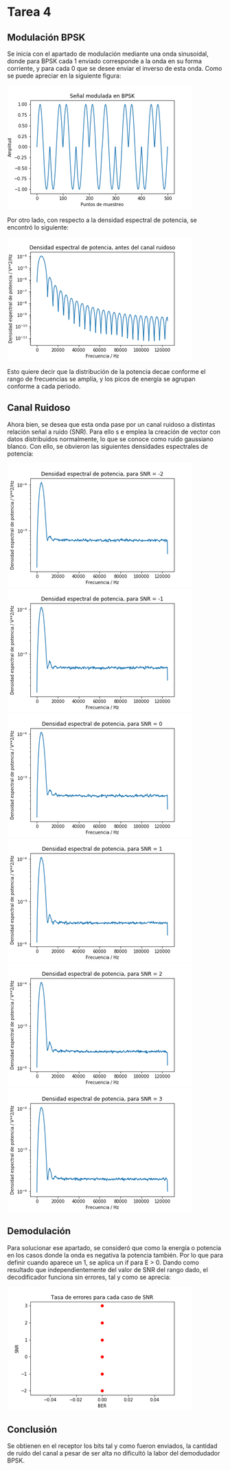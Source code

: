 # Tarea 4

## Modulación BPSK
Se inicia con el apartado de modulación mediante una onda sinusoidal, donde para BPSK cada 1 enviado corresponde a la onda en su forma corriente, y para cada 0 que se desee enviar el inverso de esta onda. Como se puede apreciar en la siguiente figura:

![Modulación](https://github.com/bardican/Tarea4/blob/master/Modulada_BPSK.png)

Por otro lado, con respecto a la densidad espectral de potencia, se encontró lo siguiente:

![DEP](https://github.com/bardican/Tarea4/blob/master/DEP.png)

Esto quiere decir que la distribución de la potencia decae conforme el rango de frecuencias se amplía, y los picos de energía se agrupan conforme a cada periodo.

## Canal Ruidoso

Ahora bien, se desea que esta onda pase por un canal ruidoso a distintas relación señal a ruido (SNR). Para ello s e emplea la creación de vector con datos distribuidos normalmente, lo que se conoce como ruido gaussiano blanco. Con ello, se obvieron las siguientes densidades espectrales de potencia:

![DEP1](https://github.com/bardican/Tarea4/blob/master/DEP1.png) ![DEP2](https://github.com/bardican/Tarea4/blob/master/DEP2.png) ![DEP3](https://github.com/bardican/Tarea4/blob/master/DEP3.png) ![DEP4](https://github.com/bardican/Tarea4/blob/master/DEP4.png) ![DEP5](https://github.com/bardican/Tarea4/blob/master/DEP5.png) ![DEP6](https://github.com/bardican/Tarea4/blob/master/DEP6.png)

## Demodulación

Para solucionar ese apartado, se consideró que como la energía o potencia en los casos donde la onda es negativa la potencia también. Por lo que para definir cuando aparece un 1, se aplica un if para E > 0. Dando como resultado que independientemente del valor de SNR del rango dado, el decodificador funciona sin errores, tal y como se aprecia:

![DEM](https://github.com/bardican/Tarea4/blob/master/BERvsSNR.png)

## Conclusión

Se obtienen en el receptor los bits tal y como fueron enviados, la cantidad de ruido del canal a pesar de ser alta  no dificultó la labor del demodudador BPSK.

